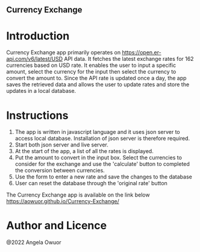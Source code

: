 ## Currency Exchange

# Introduction
Currency Exchange app primarily operates on https://open.er-api.com/v6/latest/USD API data. It fetches the latest exchange rates for 162 currencies based on USD rate. It enables the user to input a specific amount, select the currency for the input then select the currency to convert the amount to. Since the API rate is updated once a day, the app saves the retrieved data and allows the user to update rates and store the updates in a local database.

# Instructions
1. The app is written in javascript language and it uses json server to access local database. Installation of json server is therefore required.
2. Start both json server and live server.
3. At the start of the app, a list of all the rates is displayed. 
4. Put the amount to convert in the input box. Select the currencies to consider for the exchange and use the 'calculate' button to completed the conversion between currencies.
5. Use the form to enter a new rate and save the changes to the database
6. User can reset the database through the 'original rate' button

The Currency Exchange app is available on the link below
https://aowuor.github.io/Currency-Exchange/

# Author and Licence
@2022 Angela Owuor
